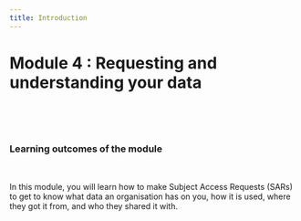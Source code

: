 ```yaml
---
title: Introduction
---
```

# Module 4 : Requesting and understanding your data
&nbsp;

&nbsp;

### Learning outcomes of the module
&nbsp;

In this module, you will learn how to make Subject Access Requests (SARs) to get to know what data an organisation has on you, how it is used, where they got it from, and who they shared it with.
